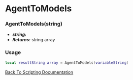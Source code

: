 # AgentToModels

### AgentToModels(string)
- ***string:*** 
- ***Returns:*** string array

### Usage

```Lua
local resultString array = AgentToModels(variableString)
```


[Back To Scripting Documentation](../README.md)
